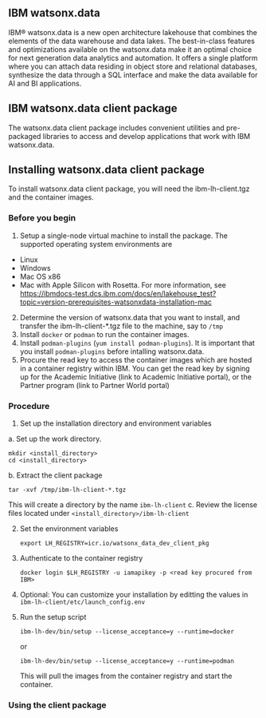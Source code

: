 ## IBM watsonx.data
IBM® watsonx.data is a new open architecture lakehouse that combines the elements of the data warehouse and data lakes. The best-in-class features and optimizations available on the watsonx.data make it an optimal choice for next generation data analytics and automation. It offers a single platform where you can attach data residing in object store and relational databases, synthesize the data through a SQL interface and make the data available for AI and BI applications.


## IBM watsonx.data client package
The watsonx.data client package includes convenient utilities and pre-packaged libraries to access and develop applications that work with IBM watsonx.data.

## Installing watsonx.data client package
To install watsonx.data client package, you will need the ibm-lh-client.tgz and the container images.

### Before you begin
1. Setup a single-node virtual machine to install the package. The supported operating system environments are
- Linux
- Windows
- Mac OS x86
- Mac with Apple Silicon with Rosetta. For more information, see https://ibmdocs-test.dcs.ibm.com/docs/en/lakehouse_test?topic=version-prerequisites-watsonxdata-installation-mac
2. Determine the version of watsonx.data that you want to install, and transfer the ibm-lh-client-*.tgz file to the machine, say to `/tmp`
2. Install `docker` or `podman` to run the container images. 
3. Install `podman-plugins` (`yum install podman-plugins`). It is important that you install `podman-plugins` before intalling watsonx.data.
3. Procure the read key to access the container images which are hosted in a container registry within IBM. You can get the read key by signing up for the Academic Initiative (link to Academic Initiative portal), or the Partner program (link to Partner World portal)

### Procedure
1. Set up the installation directory and environment variables

a. Set up the work directory.
   ```
   mkdir <install_directory>
   cd <install_directory>
   ```
b. Extract the client package
   ```
   tar -xvf /tmp/ibm-lh-client-*.tgz
   ```
   This will create a directory by the name `ibm-lh-client`
c. Review the license files located under `<install_directory>/ibm-lh-client`

2. Set the environment variables
   ```
   export LH_REGISTRY=icr.io/watsonx_data_dev_client_pkg
   ```

3. Authenticate to the container registry
   ```
   docker login $LH_REGISTRY -u iamapikey -p <read key procured from IBM>
   ```
4. Optional: You can customize your installation by editting the values in `ibm-lh-client/etc/launch_config.env`
5. Run the setup script
   ```
   ibm-lh-dev/bin/setup --license_acceptance=y --runtime=docker
   ```
   or
   ```
   ibm-lh-dev/bin/setup --license_acceptance=y --runtime=podman
   ```
   This will pull the images from the container registry and start the container.

### Using the client package

